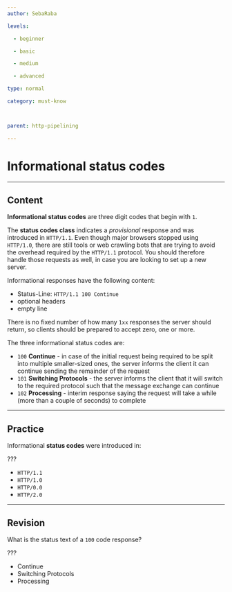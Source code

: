 ```yaml
---
author: SebaRaba

levels:

  - beginner

  - basic

  - medium

  - advanced

type: normal

category: must-know



parent: http-pipelining

---
```


# Informational status codes

---
## Content

**Informational status codes** are three digit codes that begin with `1`.

The **status codes class** indicates a *provisional* response and was introduced in `HTTP/1.1`. Even though major browsers stopped using `HTTP/1.0`, there are still tools or web crawling bots that are trying to avoid the overhead required by the `HTTP/1.1` protocol. You should therefore handle those requests as well, in case you are looking to set up a new server.

Informational responses have the following content:
- Status-Line: `HTTP/1.1 100 Continue`
- optional headers
- empty line

There is no fixed number of how many `1xx` responses the server should return, so clients should be prepared to accept zero, one or more.

The three informational status codes are:
- `100` **Continue** - in case of the initial request being required to be split into multiple smaller-sized ones, the server informs the client it can continue sending the remainder of the request
- `101` **Switching Protocols** - the server informs the client that it will switch to the required protocol such that the message exchange can continue
- `102` **Processing** - interim response saying the request will take a while (more than a couple of seconds) to complete

---
## Practice

Informational **status codes** were introduced in:

???


* `HTTP/1.1`
* `HTTP/1.0`
* `HTTP/0.0`
* `HTTP/2.0`

---
## Revision

What is the status text of a `100` code response?

???


* Continue
* Switching Protocols
* Processing

 
